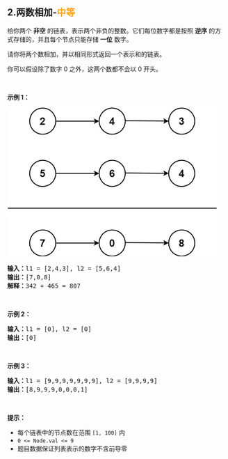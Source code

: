 ## 2.两数相加-<font color=#FFA119>中等</font>

给你两个 **非空** 的链表，表示两个非负的整数。它们每位数字都是按照 **逆序** 的方式存储的，并且每个节点只能存储 **一位** 数字。

请你将两个数相加，并以相同形式返回一个表示和的链表。

你可以假设除了数字 0 之外，这两个数都不会以 0 开头。  <br>

<br>

**示例 1：**

![](../resources/img/2.两数相加-1.jpeg)

<pre>
<b>输入：</b>l1 = [2,4,3], l2 = [5,6,4]
<b>输出：</b>[7,0,8]
<b>解释：</b>342 + 465 = 807
</pre>


<br>

**示例 2：**

<pre>
<b>输入：</b>l1 = [0], l2 = [0]
<b>输出：</b>[0]
</pre>

<br>

**示例 3：**

<pre>
<b>输入：</b>l1 = [9,9,9,9,9,9,9], l2 = [9,9,9,9]
<b>输出：</b>[8,9,9,9,0,0,0,1]
</pre>

<br>

**提示：**

- 每个链表中的节点数在范围 `[1, 100]` 内
- `0 <= Node.val <= 9`
- 题目数据保证列表表示的数字不含前导零